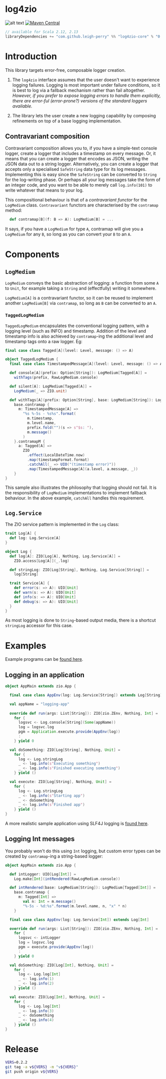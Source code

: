 # log4zio

![alt text](https://travis-ci.org/leigh-perry/log4zio.svg?branch=master)
[![Maven Central](https://img.shields.io/maven-central/v/com.github.leigh-perry/log4zio_2.13.svg)](http://search.maven.org/#search|gav|1|g%3A%22com.github.leigh-perry%22%20AND%20a%3A%22log4zio_2.13%22)

```scala
// available for Scala 2.12, 2.13
libraryDependencies += "com.github.leigh-perry" %% "log4zio-core" % "0.2.2"
```

# Introduction

This library targets error-free, composable logger creation.

1. The `log4zio` interface assumes that the user doesn't want to experience logging failures.
Logging is most important under failure conditions, so it is best to log via a 
fallback mechanism rather than fail altogether.
*However, if you prefer to expose logging errors to handle them explicitly, there are error-ful (error-prone?)
versions of the standard loggers available.*

1. The library lets the user create a new logging capability by composing refinements on top of 
a base logging implementation.

## Contravariant composition

Contravariant composition allows you to, if you have a simple-text console logger, create a logger
that includes a timestamp on every message.
Or, it means that you can create a logger that encodes as JSON, writing the JSON data out to a string logger.
Alternatively, you can create a logger that accepts only a specialised `SafeString` data type
for its log messages. Implementing this is easy since the `SafeString` can be converted to `String` for 
the log-writing phase. Or perhaps all your log messages take the form of an integer code, and you 
want to be able to merely call `log.info(101)` to write whatever that means to your log.

This compositional behaviour is that of a *contravariant functor* for the `LogMedium` class.
`Contravariant` functors are characterised by the `contramap` method:

```scala
  def contramap[B](f: B => A): LogMedium[B] = ...
```

It says, if you have a `LogMedium` for type `A`, contramap will give you a `LogMedium` for any `B`, so 
long as you can convert your `B` to an `A`.

# Components

## `LogMedium`

`LogMedium` conveys the basic abstraction of logging: a function from some `A` to `Unit`, 
for example taking a `String` and (effectfully) writing it somewhere.

`LogMedium[A]` is a contravariant functor, so it can be reused to implement another 
`LogMedium[B]` via `contramap`, so long as `B` can be converted to an `A`.

### `TaggedLogMedium`

`TaggedLogMedium` encapsulates the conventional logging pattern, with a logging
level (such as INFO) and timestamp. Addition of the level and timestamp info is also
achieved by `contramap`-ing the additional level and timestamp tags onto a raw logger. 
Eg:
```scala
final case class Tagged[A](level: Level, message: () => A)

object TaggedLogMedium {
  final case class TimestampedMessage[A](level: Level, message: () => A, timestamp: String)

  def console[A](prefix: Option[String]): LogMedium[Tagged[A]] =
    withTags(prefix, RawLogMedium.console)

  def silent[A]: LogMedium[Tagged[A]] =
    LogMedium(_ => ZIO.unit)

  def withTags[A](prefix: Option[String], base: LogMedium[String]): LogMedium[Tagged[A]] =
    base.contramap {
      m: TimestampedMessage[A] =>
        "%s %-5s - %s%s".format(
          m.timestamp,
          m.level.name,
          prefix.fold("")(s => s"$s: "),
          m.message()
        )
    }.contramapM {
      a: Tagged[A] =>
        ZIO
          .effect(LocalDateTime.now)
          .map(timestampFormat.format)
          .catchAll(_ => UIO("(timestamp error)"))
          .map(TimestampedMessage[A](a.level, a.message, _))
    }
}
```

This sample also illustrates the philosophy that logging should not fail.
It is the responsibility of `LogMedium` implementations to implement fallback behaviour. 
In the above example, `catchAll` handles this requirement. 

## `Log.Service`

The ZIO service pattern is implemented in the `Log` class:
```scala
trait Log[A] {
  def log: Log.Service[A]
}

object Log {
  def log[A]: ZIO[Log[A], Nothing, Log.Service[A]] =
    ZIO.access[Log[A]](_.log)

  def stringLog: ZIO[Log[String], Nothing, Log.Service[String]] =
    log[String]

  trait Service[A] {
    def error(s: => A): UIO[Unit]
    def warn(s: => A): UIO[Unit]
    def info(s: => A): UIO[Unit]
    def debug(s: => A): UIO[Unit]
  }
}
```

As most logging is done to `String`-based output media, there is a shortcut `stringLog` accessor
for this case.

# Examples

Example programs can be [found here](./examples/apps/src/main/scala/com/leighperry/log4zio).

## Logging in an application

```scala
object AppMain extends zio.App {

  final case class AppEnv(log: Log.Service[String]) extends Log[String]

  val appName = "logging-app"
  
  override def run(args: List[String]): ZIO[zio.ZEnv, Nothing, Int] =
    for {
      logsvc <- Log.console[String](Some(appName))
      log = logsvc.log
      pgm = Application.execute.provide(AppEnv(log))
      :
    } yield 0

  val doSomething: ZIO[Log[String], Nothing, Unit] =
    for {
      log <- Log.stringLog
      _ <- log.info(s"Executing something")
      _ <- log.info(s"Finished executing something")
    } yield ()

  val execute: ZIO[Log[String], Nothing, Unit] =
    for {
      log <- Log.stringLog
      _ <- log.info(s"Starting app")
      _ <- doSomething
      _ <- log.info(s"Finished app")
    } yield ()
}
```

A more realistic sample application using SLF4J logging is [found here](./examples/apps/src/main/scala/com/leighperry/log4zio/realistic/AppMain.scala).

## Logging Int messages

You probably won't do this using `Int` logging, but custom error types can be created by `contramap`-ing a string-based logger:
```scala
object AppMain extends zio.App {

  def intLogger: UIO[Log[Int]] =
    Log.make[Int](intRendered(RawLogMedium.console))

  def intRendered(base: LogMedium[String]): LogMedium[Tagged[Int]] =
    base.contramap {
      m: Tagged[Int] =>
        val n: Int = m.message()
        "%-5s - %d:%s".format(m.level.name, n, "x" * n)
    }

  final case class AppEnv(log: Log.Service[Int]) extends Log[Int]

  override def run(args: List[String]): ZIO[zio.ZEnv, Nothing, Int] =
    for {
      logsvc <- intLogger
      log = logsvc.log
      pgm = execute.provide(AppEnv(log))
      :
    } yield 0

  val doSomething: ZIO[Log[Int], Nothing, Unit] =
    for {
      log <- Log.log[Int]
      _ <- log.info(1)
      _ <- log.info(2)
    } yield ()

  val execute: ZIO[Log[Int], Nothing, Unit] =
    for {
      log <- Log.log[Int]
      _ <- log.info(3)
      _ <- doSomething
      _ <- log.info(4)
    } yield ()
}
```


# Release

```bash
VERS=0.2.2
git tag -a v${VERS} -m "v${VERS}"
git push origin v${VERS}
```
